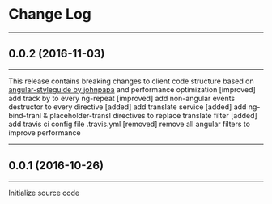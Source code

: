# Change Log

---
## 0.0.2 (2016-11-03)
---
This release contains breaking changes to client code structure based on [angular-styleguide by johnpapa](https://github.com/johnpapa/angular-styleguide/tree/master/a1/README.md) and performance optimization
[improved] add track by to every ng-repeat
[improved] add non-angular events destructor to every directive
[added] add translate service
[added] add ng-bind-tranl & placeholder-transl directives to replace translate filter
[added] add travis ci config file .travis.yml
[removed] remove all angular filters to improve performance


---
## 0.0.1 (2016-10-26)
---
Initialize source code